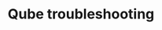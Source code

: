 ---
lang: en
layout: doc
permalink: /doc/vm-troubleshooting/
redirect_from:
- /doc/remove-vm-manually/
redirect_to: https://doc.qubes-os.org/en/latest/user/troubleshooting/vm-troubleshooting.html
ref: 223
title: Qube troubleshooting
---